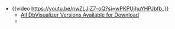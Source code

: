 - {{video https://youtu.be/nwZLJiZ7-oQ?si=wPKPUjhuYHPJbfb_}}
	- [All DbVisualizer Versions Available for Download](https://www.dbvis.com/download/)
	-